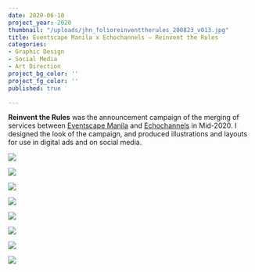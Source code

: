 ```yaml
---
date: 2020-06-10
project_year: 2020
thumbnail: "/uploads/jhn_folioreinventtherules_200823_v013.jpg"
title: Eventscape Manila x Echochannels – Reinvent the Rules
categories:
- Graphic Design
- Social Media
- Art Direction
project_bg_color: ''
project_fg_color: ''
published: true

---
```

**Reinvent the Rules** was the announcement campaign of the merging of services between [Eventscape Manila](https://www.eventscapemanila.com/) and [Echochannels]() in Mid-2020. I designed the look of the campaign, and produced illustrations and layouts for use in digital ads and on social media.

  
![](/uploads/emx_reinventsocials_200612_v08.jpg)

![](/uploads/emx_reinventsocials_200612_v083.jpg)

![](/uploads/emx_reinventsocials_200612_v085.jpg)

<div class=gallery>

![](/uploads/emx_reinventsocialscarousel_200612_v08_carousel_01_0.jpg)

![](/uploads/emx_reinventsocialscarousel_200612_v08_carousel_01_3.jpg)

![](/uploads/emx_reinventsocialscarousel_200612_v08_carousel_02_3.jpg)

![](/uploads/emx_reinventsocialscarousel_200612_v08_carousel_02_2.jpg)

</div>

![](/uploads/emx_reinventsocials_200610_v0723.jpg)
